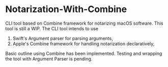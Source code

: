 # Notarization-With-Combine

CLI tool based on Combine framework for notarizing macOS software.
This tool is still a WIP. 
The CLI tool intends to use
1. Swift's Argument parser for parsing arguments,
2. Apple's Combine framework for handling notarization declaratively,

Basic outline using Combine has been implemented. Testing and wrapping the tool with Argument Parser is pending.
